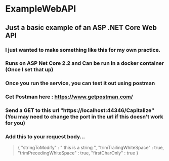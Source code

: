 # ExampleWebAPI

## Just a basic example of an ASP .NET Core Web API
### I just wanted to make something like this for my own practice.

### Runs on ASP Net Core 2.2 and Can be run in a docker container (Once I set that up) 

### Once you run the service, you can test it out using postman
### Get Postman here : https://www.getpostman.com/
### Send a GET to this url "https://localhost:44346/Capitalize" (You may need to change the port in the url if this doesn't work for you)
### Add this to your request body...

>{
>    "stringToModify" : " this is a string   ",
>    "trimTrailingWhiteSpace" : true,
>    "trimPrecedingWhiteSpace" : true,
>    "firstCharOnly" : true
>}

